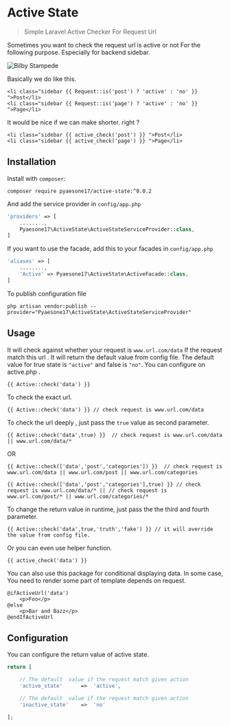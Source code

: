 # Active State

> Simple Laravel Active Checker For Request Url

Sometimes you want to check the request url is active or not For the following purpose.
Especially for backend sidebar.

![Bilby Stampede](http://s22.postimg.org/acwm89mf5/Selection_011.png)

Basically we do like this.
```blade
<li class="sidebar {{ Request::is('post') ? 'active' : 'no' }} ">Post</li>
<li class="sidebar {{ Request::is('page') ? 'active' : 'no' }} ">Page</li>
```
It would be nice if we can make shorter. right ?
```blade
<li class="sidebar {{ active_check('post') }} ">Post</li>
<li class="sidebar {{ active_check('page') }} ">Page</li>
```

## Installation
Install with `composer`:
```
composer require pyaesone17/active-state:^0.0.2
```

And add the service provider in `config/app.php`
```php
'providers' => [
    ........,
    Pyaesone17\ActiveState\ActiveStateServiceProvider::class,
]
```

If you want to use the facade, add this to your facades in `config/app.php`

```php
'aliases' => [
    ........,
    'Active' => Pyaesone17\ActiveState\ActiveFacade::class,
]

```
To publish configuration file
```
php artisan vendor:publish --provider="Pyaesone17\ActiveState\ActiveStateServiceProvider"
```

## Usage

It will check against  whether your request is `www.url.com/data`
If the request match this url . It will return the default value from config file.
The default value for true state is `"active"` and false is `"no"`. You can configure on active.php .

```blade
{{ Active::check('data') }} 
```
To check the exact url.
```blade
{{ Active::check('data') }} // check request is www.url.com/data
```

To check the url deeply , just pass the `true` value as second parameter.
```blade
{{ Active::check('data',true) }}  // check request is www.url.com/data || www.url.com/data/*
```
OR
```blade
{{ Active::check(['data','post','categories']) }}  // check request is www.url.com/data || www.url.com/post || www.url.com/categories
```
```blade
{{ Active::check(['data','post','categories'],true) }} // check request is www.url.com/data/* || // check request is www.url.com/post/* || www.url.com/categories/*
```

To change the return value in runtime, just pass the the third and fourth parameter.

```blade
{{ Active::check('data',true,'truth','fake') }} // it will override the value from config file.
```
Or you can even use helper function.
```blade
{{ active_check('data') }}
```

You can also use this package for conditional displaying data.
In some case, You need to render some part of template depends on request.

```blade
@ifActiveUrl('data')
    <p>Foo</p>
@else
    <p>Bar and Bazz</p>
@endIfActiveUrl

```

## Configuration

You can configure the return value of active state.

```php
return [

    // The default  value if the request match given action
    'active_state'      =>  'active',

    // The default  value if the request match given action
    'inactive_state'    =>  'no'

];
